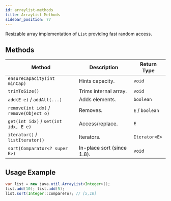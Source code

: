 ```yaml
---
id: arraylist-methods
title: ArrayList Methods
sidebar_position: 77
---
```



Resizable array implementation of `List` providing fast random access.

## Methods

| Method | Description | Return Type |
|---|---|---|
| `ensureCapacity(int minCap)` | Hints capacity. | `void` |
| `trimToSize()` | Trims internal array. | `void` |
| `add(E e)` / `addAll(...)` | Adds elements. | `boolean` |
| `remove(int idx)` / `remove(Object o)` | Removes. | `E` / `boolean` |
| `get(int idx)` / `set(int idx, E e)` | Access/replace. | `E` |
| `iterator()` / `listIterator()` | Iterators. | `Iterator<E>` |
| `sort(Comparator<? super E>)` | In-place sort (since 1.8). | `void` |

## Usage Example

```java
var list = new java.util.ArrayList<Integer>();
list.add(10); list.add(5);
list.sort(Integer::compareTo); // [5,10]
```
